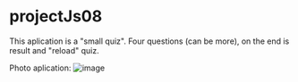 # projectJs08

This aplication is a "small quiz". 
Four questions (can be more), on the end is result and "reload" quiz.

Photo aplication:
![image](https://user-images.githubusercontent.com/98185055/205006024-9f4a532e-bbc5-46d6-9069-e9ef207b59d9.png)

